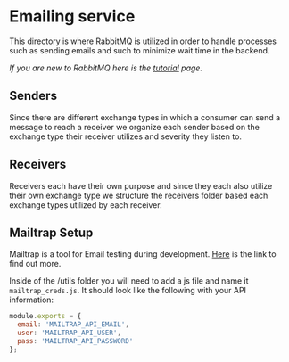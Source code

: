 # Emailing service

This directory is where RabbitMQ is utilized in order to handle processes such as sending emails and such to minimize wait time in the backend.

*If you are new to RabbitMQ here is the [tutorial](https://www.rabbitmq.com/getstarted.html) page.*

## Senders

Since there are different exchange types in which a consumer can send a message to reach a receiver we organize each sender based on the exchange type their receiver utilizes and severity they listen to.

## Receivers

Receivers each have their own purpose and since they each also utilize their own exchange type we structure the receivers folder based each exchange types utilized by each receiver.

## Mailtrap Setup

Mailtrap is a tool for Email testing during development. [Here](https://mailtrap.io) is the link to find out more.

Inside of the /utils folder you will need to add a js file and name it `mailtrap_creds.js`.
It should look like the following with your API information:
```js
module.exports = {
  email: 'MAILTRAP_API_EMAIL',
  user: 'MAILTRAP_API_USER',
  pass: 'MAILTRAP_API_PASSWORD'
};
```